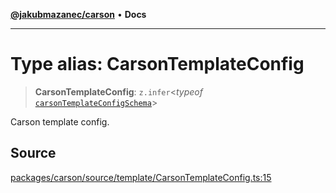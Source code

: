 [**@jakubmazanec/carson**](../README.md) • **Docs**

---

# Type alias: CarsonTemplateConfig

> **CarsonTemplateConfig**: `z.infer`\<_typeof_
> [`carsonTemplateConfigSchema`](../variables/carsonTemplateConfigSchema.md)\>

Carson template config.

## Source

[packages/carson/source/template/CarsonTemplateConfig.ts:15](https://github.com/jakubmazanec/js-tools/blob/51bfc5b913a7a7ef21d8d702a0d87d72983e112a/packages/carson/source/template/CarsonTemplateConfig.ts#L15)
